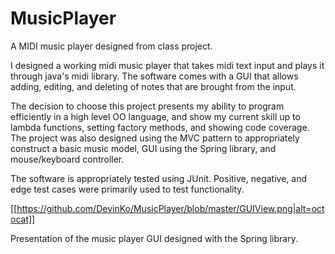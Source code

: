 # MusicPlayer
A MIDI music player designed from class project.

I designed a working midi music player that takes midi text input and plays it through java's midi library. The software comes with a GUI that allows adding, editing, and deleting of notes that are brought from the input.

The decision to choose this project presents my ability to program efficiently in a high level OO language, and show my current skill up to lambda functions, setting factory methods, and showing code coverage. The project was also designed using the MVC pattern to appropriately construct a basic music model, GUI using the Spring library, and mouse/keyboard controller.

The software is appropriately tested using JUnit. Positive, negative, and edge test cases were primarily used to test functionality.

[[https://github.com/DevinKo/MusicPlayer/blob/master/GUIView.png|alt=octocat]]

Presentation of the music player GUI designed with the Spring library.

